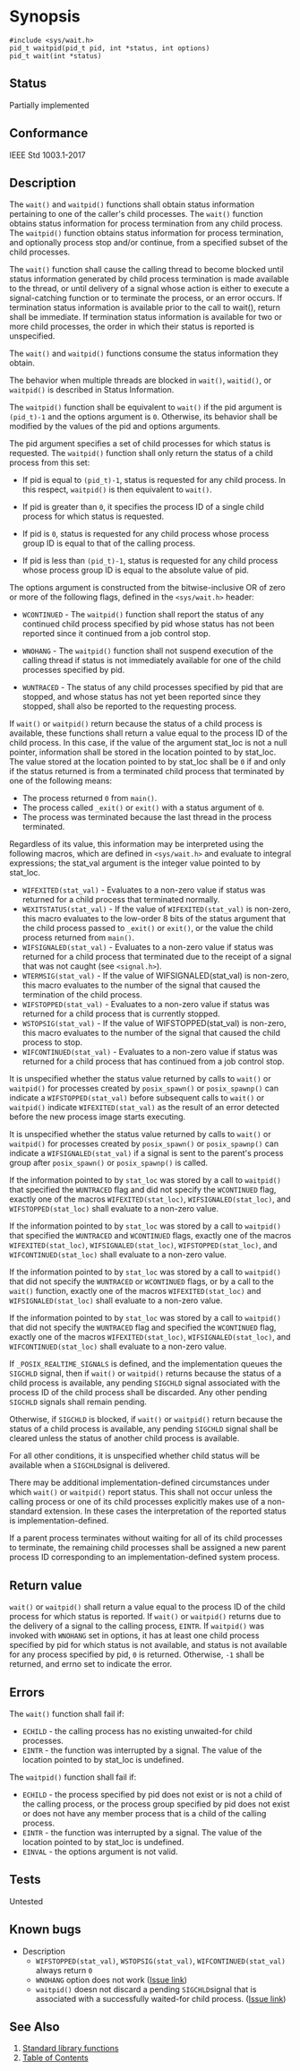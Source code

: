 # Synopsis <!-- #MUST_BE: make good synopsis -->

`#include <sys/wait.h>`</br> <!-- #MUST_BE: check status according to implementation -->
`pid_t waitpid(pid_t pid, int *status, int options)`</br>
`pid_t wait(int *status)`</br>

## Status

Partially implemented

## Conformance

IEEE Std 1003.1-2017 <!-- #MUST_BE: if function shall be posix compliant print the standard signature  -->

## Description 
 
The `wait()` and `waitpid()` functions shall obtain status information pertaining to one of the caller's child processes. The `wait()` function obtains status information for process termination from any child process. The `waitpid()` function obtains status information for process termination, and optionally process stop and/or continue, from a specified subset of the child processes.

The `wait()` function shall cause the calling thread to become blocked until status information generated by child process termination is made available to the thread, or until delivery of a signal whose action is either to execute a signal-catching function or to terminate the process, or an error occurs. If termination status information is available prior to the call to wait(), return shall be immediate. If termination status information is available for two or more child processes, the order in which their status is reported is unspecified.

The `wait()` and `waitpid()` functions consume the status information they obtain.

The behavior when multiple threads are blocked in `wait()`, `waitid()`, or `waitpid()` is described in Status Information.<!-- #ISSUE:STATUS-INFORMATION-DOC-MISSING# -->

The `waitpid()` function shall be equivalent to `wait()` if the pid argument is `(pid_t)-1` and the options argument is `0`. Otherwise, its behavior shall be modified by the values of the pid and options arguments.

The pid argument specifies a set of child processes for which status is requested. The `waitpid()` function shall only return the status of a child process from this set:

* If pid is equal to `(pid_t)-1`, status is requested for any child process. In this respect, `waitpid()` is then equivalent to `wait()`.

* If pid is greater than `0`, it specifies the process ID of a single child process for which status is requested.

* If pid is `0`, status is requested for any child process whose process group ID is equal to that of the calling process.

* If pid is less than `(pid_t)-1`, status is requested for any child process whose process group ID is equal to the absolute value of pid.

The options argument is constructed from the bitwise-inclusive OR of zero or more of the following flags, defined in the `<sys/wait.h>` header:

* `WCONTINUED` - The `waitpid()` function shall report the status of any continued child process specified by pid whose status has not been reported since it continued from a job control stop.

* `WNOHANG` - The `waitpid()` function shall not suspend execution of the calling thread if status is not immediately available for one of the child processes specified by pid.

* `WUNTRACED` - The status of any child processes specified by pid that are stopped, and whose status has not yet been reported since they stopped, shall also be reported to the requesting process.


If `wait()` or `waitpid()` return because the status of a child process is available, these functions shall return a value equal to the process ID of the child process. In this case, if the value of the argument stat_loc is not a null pointer, information shall be stored in the location pointed to by stat_loc. The value stored at the location pointed to by stat_loc shall be `0` if and only if the status returned is from a terminated child process that terminated by one of the following means:

* The process returned `0` from `main()`.
* The process called `_exit()` or `exit()` with a status argument of `0`.
* The process was terminated because the last thread in the process terminated.

Regardless of its value, this information may be interpreted using the following macros, which are defined in `<sys/wait.h>` and evaluate to integral expressions; the stat_val argument is the integer value pointed to by stat_loc.

* `WIFEXITED(stat_val)` - Evaluates to a non-zero value if status was returned for a child process that terminated normally.
* `WEXITSTATUS(stat_val)` - If the value of `WIFEXITED(stat_val)` is non-zero, this macro evaluates to the low-order 8 bits of the status argument that the child process passed to `_exit()` or `exit()`, or the value the child process returned from `main()`.
* `WIFSIGNALED(stat_val)` - Evaluates to a non-zero value if status was returned for a child process that terminated due to the receipt of a signal that was not caught (see `<signal.h>`).
* `WTERMSIG(stat_val)` - If the value of WIFSIGNALED(stat_val) is non-zero, this macro evaluates to the number of the signal that caused the termination of the child process.
* `WIFSTOPPED(stat_val)` - Evaluates to a non-zero value if status was returned for a child process that is currently stopped.
* `WSTOPSIG(stat_val)` - If the value of WIFSTOPPED(stat_val) is non-zero, this macro evaluates to the number of the signal that caused the child process to stop.
* `WIFCONTINUED(stat_val)` - Evaluates to a non-zero value if status was returned for a child process that has continued from a job control stop.

It is unspecified whether the status value returned by calls to `wait()` or `waitpid()` for processes created by `posix_spawn()` or `posix_spawnp()` can indicate a `WIFSTOPPED(stat_val)` before subsequent calls to `wait()` or `waitpid()` indicate `WIFEXITED(stat_val)` as the result of an error detected before the new process image starts executing.

It is unspecified whether the status value returned by calls to `wait()` or `waitpid()` for processes created by `posix_spawn()` or `posix_spawnp()` can indicate a `WIFSIGNALED(stat_val)` if a signal is sent to the parent's process group after `posix_spawn()` or `posix_spawnp()` is called.

If the information pointed to by `stat_loc` was stored by a call to `waitpid()` that specified the `WUNTRACED` flag and did not specify the `WCONTINUED` flag, exactly one of the macros `WIFEXITED(stat_loc)`, `WIFSIGNALED(stat_loc)`, and `WIFSTOPPED(stat_loc)` shall evaluate to a non-zero value.

If the information pointed to by `stat_loc` was stored by a call to `waitpid()` that specified the `WUNTRACED` and `WCONTINUED` flags, exactly one of the macros `WIFEXITED(stat_loc)`, `WIFSIGNALED(stat_loc)`, `WIFSTOPPED(stat_loc)`, and `WIFCONTINUED(stat_loc)` shall evaluate to a non-zero value.

If the information pointed to by `stat_loc` was stored by a call to `waitpid()` that did not specify the `WUNTRACED` or `WCONTINUED` flags, or by a call to the `wait()` function, exactly one of the macros `WIFEXITED(stat_loc)` and `WIFSIGNALED(stat_loc)` shall evaluate to a non-zero value.

If the information pointed to by `stat_loc` was stored by a call to `waitpid()` that did not specify the `WUNTRACED` flag and specified the `WCONTINUED` flag, exactly one of the macros `WIFEXITED(stat_loc)`, `WIFSIGNALED(stat_loc)`, and `WIFCONTINUED(stat_loc)` shall evaluate to a non-zero value.

If `_POSIX_REALTIME_SIGNALS` is defined, and the implementation queues the `SIGCHLD` signal, then if `wait()` or `waitpid()` returns because the status of a child process is available, any pending `SIGCHLD` signal associated with the process ID of the child process shall be discarded. Any other pending `SIGCHLD` signals shall remain pending.

Otherwise, if `SIGCHLD` is blocked, if `wait()` or `waitpid()` return because the status of a child process is available, any pending `SIGCHLD` signal shall be cleared unless the status of another child process is available.

For all other conditions, it is unspecified whether child status will be available when a `SIGCHLD`signal is delivered.

There may be additional implementation-defined circumstances under which `wait()` or `waitpid()` report status. This shall not occur unless the calling process or one of its child processes explicitly makes use of a non-standard extension. In these cases the interpretation of the reported status is implementation-defined.

If a parent process terminates without waiting for all of its child processes to terminate, the remaining child processes shall be assigned a new parent process ID corresponding to an implementation-defined system process.


## Return value

`wait()` or `waitpid()` shall return a value equal to the process ID of the child process for which status is reported. If `wait()` or `waitpid()` returns due to the delivery of a signal to the calling process, `EINTR`. If `waitpid()` was invoked with `WNOHANG` set in options, it has at least one child process specified by pid for which status is not available, and status is not available for any process specified by pid, `0` is returned. Otherwise, `-1` shall be returned, and errno set to indicate the error. 

## Errors

The `wait()` function shall fail if:
* `ECHILD` - the calling process has no existing unwaited-for child processes.
* `EINTR`  - the function was interrupted by a signal. The value of the location pointed to by stat_loc is undefined.

The `waitpid()` function shall fail if:

* `ECHILD` - the process specified by pid does not exist or is not a child of the calling process, or the process group specified by pid does not exist or does not have any member process that is a child of the calling process.
* `EINTR` - the function was interrupted by a signal. The value of the location pointed to by stat_loc is undefined.
* `EINVAL` - the options argument is not valid. 

## Tests

Untested <!-- #MUST_BE: function by default shall be untested, when tested there should be a link to test location and test command for ia32 test runner  -->

## Known bugs
* Description
  * `WIFSTOPPED(stat_val)`, `WSTOPSIG(stat_val)`, `WIFCONTINUED(stat_val)` always return `0`
  * `WNOHANG` option does not work ([Issue link](https://github.com/phoenix-rtos/phoenix-rtos-project/issues/184))
  * `waitpid()` doesn not discard a pending `SIGCHLD`signal that is associated with a successfully waited-for child process. ([Issue link](https://github.com/phoenix-rtos/phoenix-rtos-project/issues/188))

## See Also

1. [Standard library functions](../README.md)
2. [Table of Contents](../../../README.md)